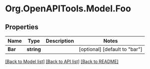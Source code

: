 # Org.OpenAPITools.Model.Foo
## Properties

Name | Type | Description | Notes
------------ | ------------- | ------------- | -------------
**Bar** | **string** |  | [optional] [default to "bar"]

[[Back to Model list]](../README.md#documentation-for-models) [[Back to API list]](../README.md#documentation-for-api-endpoints) [[Back to README]](../README.md)

